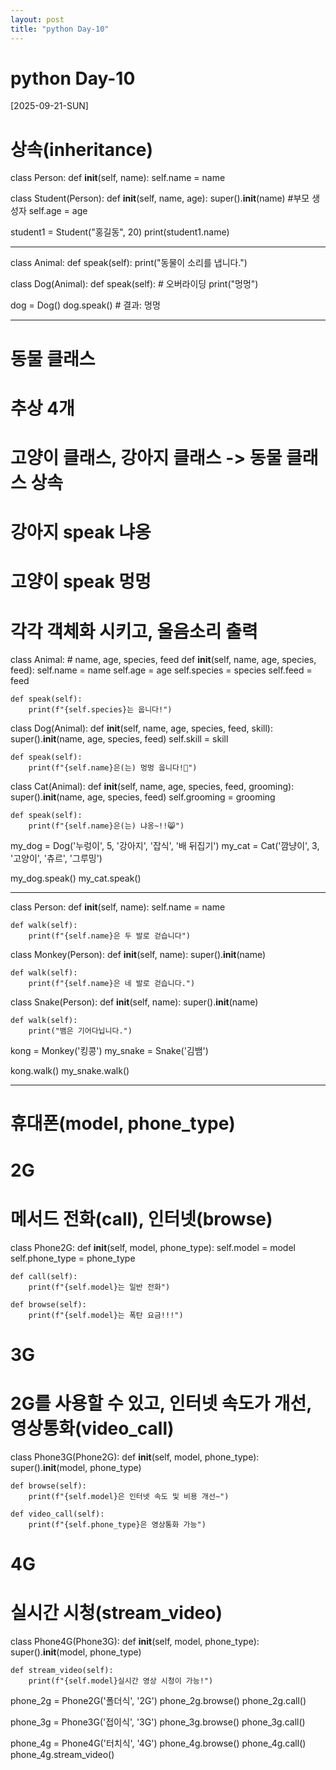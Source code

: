 ```yaml
---
layout: post
title: "python Day-10"
---
```


# python Day-10

[2025-09-21-SUN]


# 상속(inheritance)

class Person:
    def __init__(self, name):
        self.name = name

class Student(Person):
    def __init__(self, name, age):
        super().__init__(name) #부모 생성자
        self.age = age

student1 = Student("홍길동", 20)
print(student1.name)

---

class Animal:
    def speak(self):
        print("동물이 소리를 냅니다.")

class Dog(Animal):
    def speak(self):  # 오버라이딩
        print("멍멍")

dog = Dog()
dog.speak()  # 결과: 멍멍

---

# 동물 클래스
# 추상 4개
# 고양이 클래스, 강아지 클래스 -> 동물 클래스 상속
# 강아지 speak 냐옹
# 고양이 speak 멍멍
# 각각 객체화 시키고, 울음소리 출력

class Animal:
    # name, age, species, feed
    def __init__(self, name, age, species, feed):
        self.name = name
        self.age = age
        self.species = species
        self.feed = feed

    def speak(self):
        print(f"{self.species}는 웁니다!")

class Dog(Animal):
    def __init__(self, name, age, species, feed, skill):
        super().__init__(name, age, species, feed)
        self.skill = skill

    def speak(self):
        print(f"{self.name}은(는) 멍멍 웁니다!🐶")

class Cat(Animal):
    def __init__(self, name, age, species, feed, grooming):
        super().__init__(name, age, species, feed)
        self.grooming = grooming

    def speak(self):
        print(f"{self.name}은(는) 냐옹~!!😸")

my_dog = Dog('누렁이', 5, '강아지', '잡식', '배 뒤집기')
my_cat = Cat('깜냥이', 3, '고양이', '츄르', '그루밍')

my_dog.speak()
my_cat.speak()


---

class Person:
    def __init__(self, name):
        self.name = name

    def walk(self):
        print(f"{self.name}은 두 발로 걷습니다")


class Monkey(Person):
    def __init__(self, name):
        super().__init__(name)

    def walk(self):
        print(f"{self.name}은 네 발로 걷습니다.")

class Snake(Person):
    def __init__(self, name):
        super().__init__(name)

    def walk(self):
        print("뱀은 기어다닙니다.")

kong = Monkey('킹콩')
my_snake = Snake('김뱀')

kong.walk()
my_snake.walk()

---

# 휴대폰(model, phone_type)
# 2G
# 메서드 전화(call), 인터넷(browse)
class Phone2G:
    def __init__(self, model, phone_type):
        self.model = model
        self.phone_type = phone_type

    def call(self):
        print(f"{self.model}는 일반 전화")

    def browse(self):
        print(f"{self.model}는 폭탄 요금!!!")

# 3G
# 2G를 사용할 수 있고, 인터넷 속도가 개선, 영상통화(video_call)
class Phone3G(Phone2G):
    def __init__(self, model, phone_type):
        super().__init__(model, phone_type)

    def browse(self):
        print(f"{self.model}은 인터넷 속도 및 비용 개선~")

    def video_call(self):
        print(f"{self.phone_type}은 영상통화 가능")

# 4G
# 실시간 시청(stream_video)
class Phone4G(Phone3G):
    def __init__(self, model, phone_type):
        super().__init__(model, phone_type)

    def stream_video(self):
        print(f"{self.model}실시간 영상 시청이 가능!")

phone_2g = Phone2G('폴더식', '2G')
phone_2g.browse()
phone_2g.call()

phone_3g = Phone3G('접이식', '3G')
phone_3g.browse()
phone_3g.call()

phone_4g = Phone4G('터치식', '4G')
phone_4g.browse()
phone_4g.call()
phone_4g.stream_video()